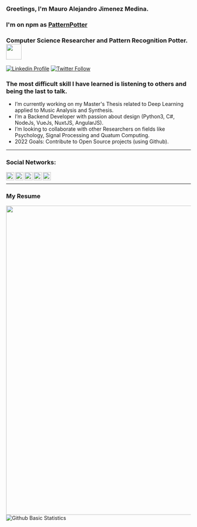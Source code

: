 ### Greetings, I'm Mauro Alejandro Jimenez Medina.
### I'm on npm as [PatternPotter](https://www.npmjs.com/~patternpotter)

### Computer Science Researcher and Pattern Recognition Potter. <img src="https://mauroalejandrojm.vercel.app/svg/potterGlasses.svg" width="42">

[![Linkedin Profile](https://img.shields.io/static/v1?label=My%20Profile&logo=Linkedin&logoColor=FFFFFF&style=for-the-badge&message=Mauro%20Jimenez%20M&color=0077B5)](https://www.linkedin.com/in/mauro-alejandro-jimenez-medina-b899b7167/)
[![Twitter Follow](https://img.shields.io/twitter/follow/MauroJimenezM?color=1DA1F2&logo=twitter&style=for-the-badge)](https://twitter.com/intent/follow?original_referer=https://github.com/MauroJimenezM&screen_name=MauroJimenezM)

### The most difficult skill I have learned is listening to others and being the last to talk.

- I’m currently working on my Master's Thesis related to Deep Learning applied to Music Analysis and Synthesis.
- I’m a Backend Developer with passion about design (Python3, C#, NodeJs, VueJs, NuxtJS, AngularJS).
- I’m looking to collaborate with other Researchers on fields like Psychology, Signal Processing and Quatum Computing.
- 2022 Goals: Contribute to Open Source projects (using Github).
---

### Social Networks:

[<img align="left" alt="Mauro Jimenez M | LinkedIn" width="22px" src="https://cdn.jsdelivr.net/npm/simple-icons@v3/icons/linkedin.svg" />][linkedin]
[<img align="left" alt="Mauro Jimenez M | Twitter" width="22px" src="https://cdn.jsdelivr.net/npm/simple-icons@v3/icons/twitter.svg" />][twitter]
[<img align="left" alt="Mauro Jimenez M | Medium" width="22px" src="https://cdn.jsdelivr.net/npm/simple-icons@v3/icons/medium.svg" />][Medium]
[<img align="left" alt="Mauro Jimenez M | Researchgate" width="22px" src="https://cdn.jsdelivr.net/npm/simple-icons@v3/icons/researchgate.svg" />][Researchgate]
[<img align="left" alt="Mauro Jimenez M | Google Scholar" width="22px" src="https://cdn.jsdelivr.net/npm/simple-icons@v3/icons/googlescholar.svg" />][GoogleScholar]

<br />

---

### My Resume
<!-- <b style="font-size:26px;font-family:'Segoe UI'"> My Resume </b> -->
<img align="left" src="https://mauroalejandrojm.vercel.app/svg/resume.svg" width="840"/>


<br />


<img align="left" alt="Github Basic Statistics" src="https://github-readme-stats.mauroalejandrojm.vercel.app/api?username=mauroalejandrojm&theme=vue&show_icons=true&count_private=true&hide_border=true" />


[Medium]: https://medium.com/@JMmauro
[twitter]: https://twitter.com/MauroJimenezM
[linkedin]: https://www.linkedin.com/in/mauro-alejandro-jimenez-medina-b899b7167/
[Researchgate]: https://www.researchgate.net/profile/Mauro_Alejandro_Jimenez_Medina
[GoogleScholar]: https://scholar.google.es/citations?hl=es&user=4stR-zIAAAAJ
